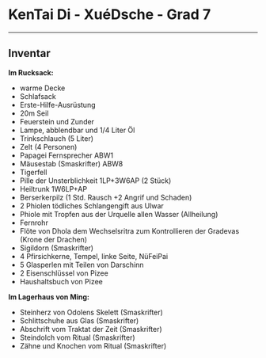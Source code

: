# KenTai Di - XuéDsche - Grad 7
---

## Inventar
**Im Rucksack:**
- warme Decke
- Schlafsack
- Erste-Hilfe-Ausrüstung
- 20m Seil
- Feuerstein und Zunder
- Lampe, abblendbar und 1/4 Liter Öl
- Trinkschlauch (5 Liter)
- Zelt (4 Personen)
- Papagei Fernsprecher ABW1
- Mäusestab (Smaskrifter) ABW8
- Tigerfell
- Pille der Unsterblichkeit 1LP+3W6AP (2 Stück)
- Heiltrunk 1W6LP+AP
- Berserkerpilz (1 Std. Rausch +2 Angrif und Schaden)
- 2 Phiolen tödliches Schlangengift aus Ulwar
- Phiole mit Tropfen aus der Urquelle allen Wasser (Allheilung)
- Fernrohr
- Flöte von Dhola dem Wechselsritra zum Kontrollieren der Gradevas (Krone der Drachen)
- Sigildorn (Smaskrifter)
- 4 Pfirsichkerne, Tempel, linke Seite, NüFeiPai
- 5 Glasperlen mit Teilen von Darschinn
- 2 Eisenschlüssel von Pizee
- Haushaltsbuch von Pizee

**Im Lagerhaus von Ming:**
- Steinherz von Odolens Skelett (Smaskrifter)
- Schlittschuhe aus Glas (Smaskrifter)
- Abschrift vom Traktat der Zeit (Smaskrifter)
- Steindolch vom Ritual (Smaskrifter)
- Zähne und Knochen vom Ritual (Smaskrifter)
